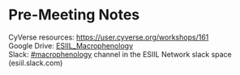 # Pre-Meeting Notes

CyVerse resources: https://user.cyverse.org/workshops/161  
Google Drive: [ESIIL_Macrophenology](https://drive.google.com/drive/folders/1p4doCQx02lalPDxzoYeAYX1O1mbmTJud)  
Slack: [#macrophenology](https://esiil.slack.com/archives/C07C45C28T1) channel in the ESIIL Network slack space (esiil.slack.com)

